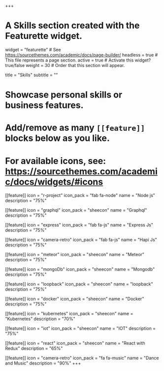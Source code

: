 +++
# A Skills section created with the Featurette widget.
widget = "featurette"  # See https://sourcethemes.com/academic/docs/page-builder/
headless = true  # This file represents a page section.
active = true  # Activate this widget? true/false
weight = 30  # Order that this section will appear.

title = "Skills"
subtitle = ""

# Showcase personal skills or business features.
#
# Add/remove as many `[[feature]]` blocks below as you like.
#
# For available icons, see: https://sourcethemes.com/academic/docs/widgets/#icons

[[feature]]
  icon = "r-project"
  icon_pack = "fab fa-node"
  name = "Node js"
  description = "75%"

  [[feature]]
  icon = "graphql"
  icon_pack = "sheecon"
  name = "Graphql"
  description = "75%"

  [[feature]]
  icon = "express"
  icon_pack = "fab fa-js"
  name = "Express Js"
  description = "75%"

  [[feature]]
  icon = "camera-retro"
  icon_pack = "fab fa-js"
  name = "Hapi Js"
  description = "75%"

  [[feature]]
  icon = "meteor"
  icon_pack = "sheecon"
  name = "Meteor"
  description = "75%"

  [[feature]]
  icon = "mongoDb"
  icon_pack = "sheecon"
  name = "Mongodb"
  description = "75%"

  [[feature]]
  icon = "loopback"
  icon_pack = "sheecon"
  name = "loopback"
  description = "75%"

  [[feature]]
  icon = "docker"
  icon_pack = "sheecon"
  name = "Docker"
  description = "75%"

  [[feature]]
  icon = "kubernetes"
  icon_pack = "sheecon"
  name = "Kubernetes"
  description = "70%"

  [[feature]]
  icon = "iot"
  icon_pack = "sheecon"
  name = "IOT"
  description = "75%"

  [[feature]]
  icon = "react"
  icon_pack = "sheecon"
  name = "React with Redux"
  description = "65%"

  [[feature]]
  icon = "camera-retro"
  icon_pack = "fa fa-music"
  name = "Dance and Music"
  description = "90%"
+++
